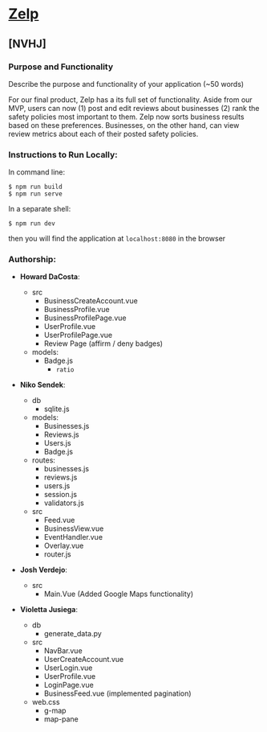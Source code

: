 
# [Zelp](https://nvhj-zelp-v2.herokuapp.com/)
## [NVHJ]
### Purpose and Functionality
Describe the purpose and functionality of your application (~50 words) 

For our final product, Zelp has a its full set of functionality. Aside from our MVP, users can now
 (1) post and edit reviews about businesses
 (2) rank the safety policies most important to them. Zelp now sorts business results based on these preferences. Businesses, on the other hand, can view review metrics about each of their posted safety policies.

### Instructions to Run Locally:
In command line:
```console
$ npm run build
$ npm run serve
```
In a separate shell:
```console
$ npm run dev
```
then you will find the application at `localhost:8080` in the browser

### Authorship:
* **Howard DaCosta**:
  * src
    * BusinessCreateAccount.vue
    * BusinessProfile.vue
    * BusinessProfilePage.vue
    * UserProfile.vue
    * UserProfilePage.vue
    * Review Page (affirm / deny badges)
  * models:
    * Badge.js
      * `ratio`
* **Niko Sendek**:
  * db
    * sqlite.js 
  * models:
    * Businesses.js
    * Reviews.js
    * Users.js
    * Badge.js
  * routes:
    * businesses.js
    * reviews.js
    * users.js
    * session.js
    * validators.js
  * src
    * Feed.vue
    * BusinessView.vue
    * EventHandler.vue
    * Overlay.vue
    * router.js
* **Josh Verdejo**:
  * src
    * Main.Vue (Added Google Maps functionality)
  
* **Violetta Jusiega**:
  * db
    * generate_data.py
  * src
    * NavBar.vue
    * UserCreateAccount.vue
    * UserLogin.vue
    * UserProfile.vue
    * LoginPage.vue
    * BusinessFeed.vue (implemented pagination) 
  * web.css
    * g-map
    * map-pane
